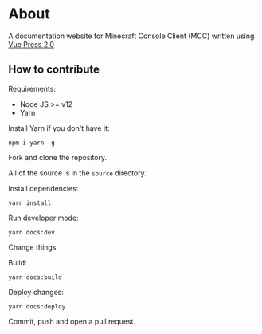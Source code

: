 # About

A documentation website for Minecraft Console Client (MCC) written using [Vue Press 2.0](https://v2.vuepress.vuejs.org/)

## How to contribute

Requirements:

-   Node JS >= v12
-   Yarn

Install Yarn if you don't have it:

```
npm i yarn -g
```

Fork and clone the repository.

All of the source is in the `source` directory.

Install dependencies:

```
yarn install
```

Run developer mode:

```
yarn docs:dev
```

Change things

Build:

```
yarn docs:build
```

Deploy changes:

```
yarn docs:deploy
```

Commit, push and open a pull request.
